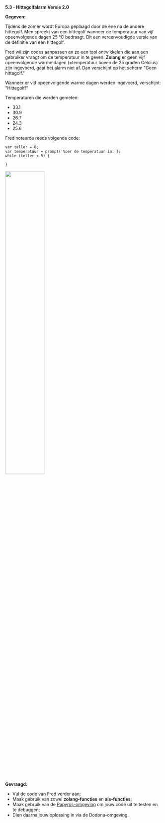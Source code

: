 **5.3 - Hittegolfalarm Versie 2.0**

**Gegeven:**

Tijdens de zomer wordt Europa geplaagd door de ene na de andere hittegolf. Men spreekt van een hittegolf wanneer de temperatuur van vijf opeenvolgende dagen 25 °C bedraagt. 
Dit een vereenvoudigde versie van de definitie van een hittegolf. 

Fred wil zijn codes aanpassen en zo een tool ontwikkelen die aan een gebruiker vraagt om de temperatuur in te geven. 
**Zolang** er geen vijf opeenvolgende warme dagen (=temperatuur boven de 25 graden Celcius) zijn ingevoerd, gaat het alarm niet af. 
Dan verschijnt op het scherm "Geen hittegolf." 

Wanneer er vijf opeenvolgende warme dagen werden ingevoerd, verschijnt: "Hittegolf!" 

Temperaturen die werden gemeten: 
* 33.1
* 30.9
* 26.7
* 24.3
* 25.6

Fred noteerde reeds volgende code: 
``` 
var teller = 0; 
var temperatuur = prompt('Voer de temperatuur in: ); 
while (teller < 5) { 

} 
``` 

<img src="https://images.pexels.com/photos/3873175/pexels-photo-3873175.jpeg?auto=compress&cs=tinysrgb&w=1260&h=750&dpr=1" width="50%"/>

**Gevraagd:**

* Vul de code van Fred verder aan; 
* Maak gebruik van zowel **zolang-functies** en **als-functies**; 
* Maak gebruik van de [Papyros-omgeving](https://papyros.dodona.be/?locale=nl&language=JavaScript) om jouw code uit te testen en te debuggen;
* Dien daarna jouw oplossing in via de Dodona-omgeving. 